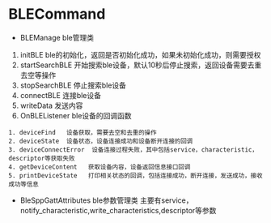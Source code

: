 # BLECommand
 * BLEManage ble管理类
  1. initBLE ble的初始化，返回是否初始化成功，如果未初始化成功，则需要授权
  2. startSearchBLE  开始搜索ble设备，默认10秒后停止搜索，返回设备需要去重去空等操作
  3. stopSearchBLE  停止搜索ble设备
  4. connectBLE  连接ble设备
  5. writeData  发送内容
  6. OnBLEListener  ble设备的回调函数
  
    1. deviceFind   设备获取，需要去空和去重的操作
    2. deviceState  设备状态，设备连接成功和设备断开连接的回调
    3. deviceConnectError  设备连接过程失败，其中包括service，characteristic，descriptor等获取失败
    4. getDeviceContent   获取设备内容，设备返回信息接口回调
    5. printDeviceState   打印相关状态的回调，包括连接成功，断开连接，发送成功，接收成功等信息
 * BleSppGattAttributes  ble参数管理类
  主要有service，notify_characteristic,write_characteristics,descriptor等参数
